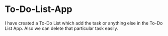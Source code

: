 # To-Do-List-App
I have created  a  To-Do List which add the task or anything else in the To-Do List App. Also we can delete that particular task easily. 
